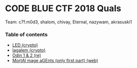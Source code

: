 # CODE BLUE CTF 2018 Quals

Team: c7f.m0d3, shalom, chivay, Eternal, nazywam, akrasuski1

### Table of contents

* [LED (crypto)](crypto_LED)
* [lagalem (crypto)](crypto_lagalem)
* [Odin 1 & 2 (re)](odin)
* [MortAl mage aGEnts (only first part) (web)](web_mage)
